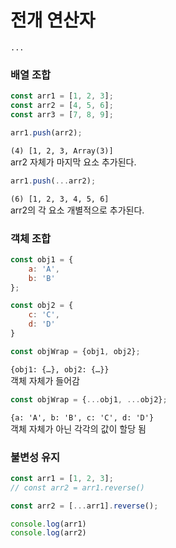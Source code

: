 # 전개 연산자  
`...`
### 배열 조합
```javascript
const arr1 = [1, 2, 3];
const arr2 = [4, 5, 6];
const arr3 = [7, 8, 9];
```

```javascript
arr1.push(arr2);
```
`(4) [1, 2, 3, Array(3)]`  
arr2 자체가 마지막 요소 추가된다.

```javascript
arr1.push(...arr2);
```
`(6) [1, 2, 3, 4, 5, 6]`  
arr2의 각 요소 개별적으로 추가된다.  

### 객체 조합
```javascript
const obj1 = {
    a: 'A',
    b: 'B'
};

const obj2 = {
    c: 'C',
    d: 'D'
}
```
```javascript
const objWrap = {obj1, obj2};
```
`{obj1: {…}, obj2: {…}}`  
객체 자체가 들어감
```javascript
const objWrap = {...obj1, ...obj2};
```
`{a: 'A', b: 'B', c: 'C', d: 'D'}`  
객체 자체가 아닌 각각의 값이 할당 됨

### 불변성 유지
```javascript
const arr1 = [1, 2, 3];
// const arr2 = arr1.reverse()

const arr2 = [...arr1].reverse();

console.log(arr1)
console.log(arr2)
```